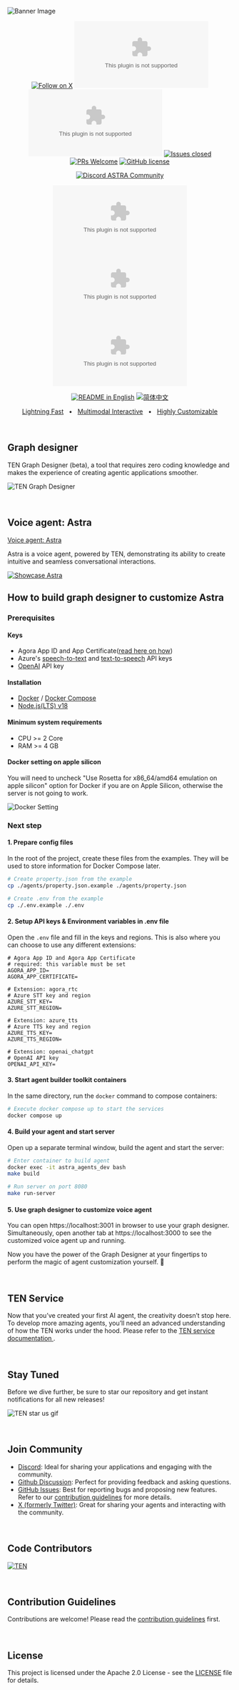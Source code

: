 ![Banner Image](https://github.com/rte-design/ASTRA.ai/raw/main/images/banner-image-without-tagline.png)

<div align="center">

[![Follow on X](https://img.shields.io/twitter/follow/AstraFramework?logo=X&color=%20%23f5f5f5)](https://twitter.com/intent/follow?screen_name=AstraFramework)
[![Discussion posts](https://img.shields.io/github/discussions/rte-design/astra.ai?labelColor=%20%23FDB062&color=%20%23f79009)](https://github.com/rte-design/astra.ai/discussions/)
[![Commits](https://img.shields.io/github/commit-activity/m/rte-design/astra.ai?labelColor=%20%237d89b0&color=%20%235d6b98)](https://github.com/rte-design/astra.ai/graphs/commit-activity)
[![Issues closed](https://img.shields.io/github/issues-search?query=repo%3Arte-design%2Fastra.ai%20is%3Aclosed&label=issues%20closed&labelColor=green&color=green)](https://github.com/rte-design/ASTRA.ai/issues)
[![PRs Welcome](https://img.shields.io/badge/PRs-welcome-brightgreen.svg?style=flat-square)](https://github.com/rte-design/ASTRA.ai/pulls)
[![GitHub license](https://img.shields.io/badge/License-Apache_2.0-blue.svg?labelColor=%20%239b8afb&color=%20%237a5af8)](https://github.com/rte-design/ASTRA.ai/blob/main/LICENSE)

[![Discord ASTRA Community](https://dcbadge.vercel.app/api/server/VnPftUzAMJ)](https://discord.gg/VnPftUzAMJ)

[![GitHub watchers](https://img.shields.io/github/watchers/rte-design/astra.ai?style=social&label=Watch)](https://GitHub.com/rte-design/astra.ai/watchers/?WT.mc_id=academic-105485-koreyst)
[![GitHub forks](https://img.shields.io/github/forks/rte-design/astra.ai?style=social&label=Fork)](https://GitHub.com/rte-design/astra.ai/network/?WT.mc_id=academic-105485-koreyst)
[![GitHub stars](https://img.shields.io/github/stars/rte-design/astra.ai?style=social&label=Star)](https://GitHub.com/rte-design/astra.ai/stargazers/?WT.mc_id=academic-105485-koreyst)

<a href="./README.md"><img alt="README in English" src="https://img.shields.io/badge/English-lightgrey"></a>
<a href="./docs/readmes/README-CN.md"><img alt="简体中文" src="https://img.shields.io/badge/简体中文-lightgrey"></a>

[Lightning Fast](./docs/astra-architecture.md)
<span>&nbsp;&nbsp;•&nbsp;&nbsp;</span>
[Multimodal Interactive](./docs/astra-architecture.md#astra-extension)
<span>&nbsp;&nbsp;•&nbsp;&nbsp;</span>
[Highly Customizable](./docs/astra-architecture.md#-astra-extension-store)

</div>

<br>
<h2>Graph designer</h2>

TEN Graph Designer (beta), a tool that requires zero coding knowledge and makes the experience of creating agentic applications smoother.

![TEN Graph Designer](https://github.com/rte-design/docs/blob/main/assets/gifs/graph-designer.gif?raw=true)

<br>
<h2>Voice agent: Astra</h2>

[Voice agent: Astra](https://theastra.ai)

Astra is a voice agent, powered by TEN, demonstrating its ability to create intuitive and seamless conversational interactions.

[![Showcase Astra](https://github.com/rte-design/docs/blob/main/assets/gifs/astra-voice-agent.gif?raw=true)](https://theastra.ai)
<br>
<h2>How to build graph designer to customize Astra

### Prerequisites

#### Keys
- Agora App ID and App Certificate([read here on how](https://docs.agora.io/en/video-calling/get-started/manage-agora-account?platform=web))
- Azure's [speech-to-text](https://azure.microsoft.com/en-us/products/ai-services/speech-to-text) and [text-to-speech](https://azure.microsoft.com/en-us/products/ai-services/text-to-speech) API keys
- [OpenAI](https://openai.com/index/openai-api/) API key

#### Installation
  - [Docker](https://www.docker.com/) / [Docker Compose](https://docs.docker.com/compose/)
  - [Node.js(LTS) v18](https://nodejs.org/en)

#### Minimum system requirements
  - CPU >= 2 Core
  - RAM >= 4 GB

#### Docker setting on apple silicon
You will need to uncheck "Use Rosetta for x86_64/amd64 emulation on apple silicon" option for Docker if you are on Apple Silicon, otherwise the server is not going to work.

![Docker Setting](https://github.com/rte-design/docs/blob/main/assets/gifs/docker-setting.gif?raw=true)

### Next step

#### 1. Prepare config files
In the root of the project, create these files from the examples. They will be used to store information for Docker Compose later.
```bash
# Create property.json from the example
cp ./agents/property.json.example ./agents/property.json

# Create .env from the example
cp ./.env.example ./.env
```

#### 2. Setup API keys & Environment variables in .env file
Open the `.env` file and fill in the keys and regions. This is also where you can choose to use any different extensions:
```
# Agora App ID and Agora App Certificate
# required: this variable must be set
AGORA_APP_ID=
AGORA_APP_CERTIFICATE=

# Extension: agora_rtc
# Azure STT key and region
AZURE_STT_KEY=
AZURE_STT_REGION=

# Extension: azure_tts
# Azure TTS key and region
AZURE_TTS_KEY=
AZURE_TTS_REGION=

# Extension: openai_chatgpt
# OpenAI API key
OPENAI_API_KEY=
```

#### 3. Start agent builder toolkit containers
In the same directory, run the `docker` command to compose containers:
```bash
# Execute docker compose up to start the services
docker compose up
```

#### 4. Build your agent and start server
Open up a separate terminal window, build the agent and start the server:
```bash
# Enter container to build agent
docker exec -it astra_agents_dev bash
make build

# Run server on port 8080
make run-server
```

#### 5. Use graph designer to customize voice agent

You can open https://localhost:3001 in browser to use your graph designer. Simultaneously, open another tab at https://localhost:3000 to see the customized voice agent up and running.

Now you have the power of the Graph Designer at your fingertips to perform the magic of agent customization yourself. 🎉

<br>
<h2>TEN Service</h2>

Now that you’ve created your first AI agent, the creativity doesn’t stop here. To develop more amazing agents, you’ll need an advanced understanding of how the TEN works under the hood. Please refer to the [ TEN service documentation ](./docs/astra-architecture.md).

<br>
<h2>Stay Tuned</h2>

Before we dive further, be sure to star our repository and get instant notifications for all new releases!

![TEN star us gif](https://github.com/rte-design/docs/blob/main/assets/gifs/star-the-repo-confetti-higher-quality.gif?raw=true)

<br>
<h2>Join Community</h2>

- [Discord](https://discord.gg/VnPftUzAMJ): Ideal for sharing your applications and engaging with the community.
- [Github Discussion](https://github.com/rte-design/astra.ai/discussions): Perfect for providing feedback and asking questions.
- [GitHub Issues](https://github.com/rte-design/astra.ai/issues): Best for reporting bugs and proposing new features. Refer to our [contribution guidelines](./docs/code-of-conduct/contributing.md) for more details.
- [X (formerly Twitter)](https://twitter.com/intent/follow?screen_name=AstraFramework): Great for sharing your agents and interacting with the community.

 <br>
 <h2>Code Contributors</h2>

[![TEN](https://contrib.rocks/image?repo=rte-design/astra.ai)](https://github.com/rte-design/astra.ai/graphs/contributors)

<br>
<h2>Contribution Guidelines</h2>

Contributions are welcome! Please read the [contribution guidelines](CONTRIBUTING.md) first.

<br>
<h2>License</h2>

This project is licensed under the Apache 2.0 License - see the [LICENSE](LICENSE) file for details.